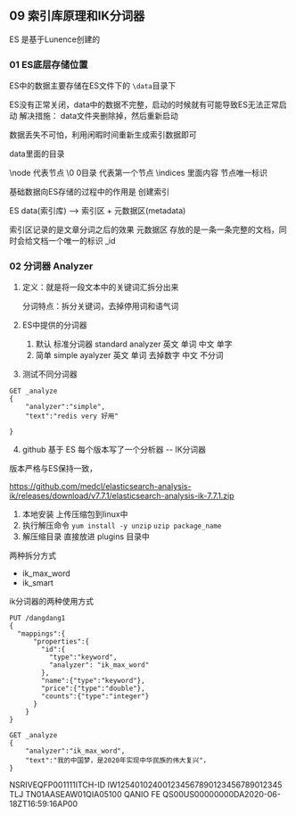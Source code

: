 
## 09 索引库原理和IK分词器

ES 是基于Lunence创建的

### 01 ES底层存储位置

ES中的数据主要存储在ES文件下的 `\data`目录下

ES没有正常关闭，data中的数据不完整，启动的时候就有可能导致ES无法正常启动
解决措施： data文件夹删除掉，然后重新启动

数据丢失不可怕，利用闲暇时间重新生成索引数据即可

data里面的目录

\node       代表节点
\0          0目录 代表第一个节点
\indices    里面内容 节点唯一标识

基础数据向ES存储的过程中的作用是 创建索引


ES data(索引库) --> 索引区 + 元数据区(metadata)
 
索引区记录的是文章分词之后的效果
元数据区 存放的是一条一条完整的文档，同时会给文档一个唯一的标识 _id


### 02 分词器 Analyzer

1. 定义：就是将一段文本中的关键词汇拆分出来

    分词特点：拆分关键词，去掉停用词和语气词

2. ES中提供的分词器

    1. 默认 标准分词器 standard analyzer  英文 单词 中文 单字
    2. 简单 simple ayalyzer 英文 单词 去掉数字 中文 不分词

3. 测试不同分词器

```
GET _analyze
{
    "analyzer":"simple",
    "text":"redis very 好用"

}

```
4. github 基于 ES 每个版本写了一个分析器 -- IK分词器

版本严格与ES保持一致，

https://github.com/medcl/elasticsearch-analysis-ik/releases/download/v7.7.1/elasticsearch-analysis-ik-7.7.1.zip


1. 本地安装 上传压缩包到linux中
2. 执行解压命令 `yum install -y unzip`  `uzip package_name`
3. 解压缩目录 直接放进 plugins 目录中

两种拆分方式
+ ik_max_word
+ ik_smart

ik分词器的两种使用方式

```
PUT /dangdang1
{
  "mappings":{
      "properties":{
        "id":{
          "type":"keyword",
          "analyzer": "ik_max_word"
        },
        "name":{"type":"keyword"},
        "price":{"type":"double"},
        "counts":{"type":"integer"}
      }
    }
}
```

```
GET _analyze
{
    "analyzer":"ik_max_word",
    "text":"我的中国梦，是2020年实现中华民族的伟大复兴"，
}
```

NSRIVEQFP001111ITCH-ID       IW125401024001234567890123456789012345            TLJ TN01AASEAW01QIA05100                  QANIO FE    QS00US00000000DA2020-06-18ZT16:59:16AP00


